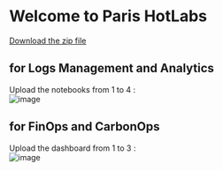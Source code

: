 # Welcome to Paris HotLabs

[Download the zip file](https://github.com/dynatrace-ace-services/hotlabs/archive/refs/heads/main.zip)

## for Logs Management and Analytics
Upload the notebooks from 1 to 4 :   
![image](https://github.com/dynatrace-ace-services/hotlabs/assets/40337213/6ee5aae4-2d27-4d03-954e-a8ec7f8c74b4)

## for FinOps and CarbonOps
Upload the dashboard from 1 to 3 :   
![image](https://github.com/dynatrace-ace-services/hotlabs/assets/40337213/a6460802-c168-4621-8948-6e4b2d21b308)

